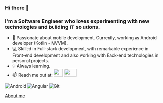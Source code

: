 ### Hi there 👋
### I'm a Software Engineer who loves experimenting with new technologies and building IT solutions.

- 📱 Passionate about mobile development. Currently, working as Android developer (Kotlin - MVVM).
- 💻 Skilled in Full-stack development, with remarkable experience in Front-end development and also working with Back-end technologies in personal projects.
- 💡 Always learning.
- 📫 Reach me out at:
<a href="mailto:almarpa4@gmail.com"><img height=25 width=30; src="https://images.icon-icons.com/2642/PNG/512/google_mail_gmail_logo_icon_159346.png" /></a>
<a href="https://www.linkedin.com/in/alejandro-marco-palomares-9aa366172/"><img height=25 width=40;        src="https://www.minneapolis.edu/sites/default/files/styles/small_300_2x/public/linkedin-540x320.jpg?itok=hDuXrnJp" /></a>
                        
 <!---<a href="https://github.com/anuraghazra/convoychat">
  <img  align="center" src="https://github-readme-stats.vercel.app/api?username=almarpa&show_icons=true&theme=tokyonight (https://github.com/anuraghazra/github-readme-stats)"/>)-->

<!---[comment]: <> (<a href="https://github.com/anuraghazra/convoychat">
  <img  align="center" src="https://github-readme-stats.vercel.app/api/top-langs/?username=almarpa&theme=tokyonight&hide=jupyter notebook,css,scss,&layout=compact(https://github.com/anuraghazra/github-readme-stats)"/>)-->

![Android](https://img.shields.io/badge/Kotlin-%237F52FF.svg?logo=kotlin&logoColor=white)
![Angular](https://img.shields.io/badge/-Angular-DD0031?style=flat-square&logo=angular&logoColor=white)
![Git](https://img.shields.io/badge/Git-F05032?logo=git&logoColor=fff)

[About me](https://almarpa.github.io/portfolio/)
